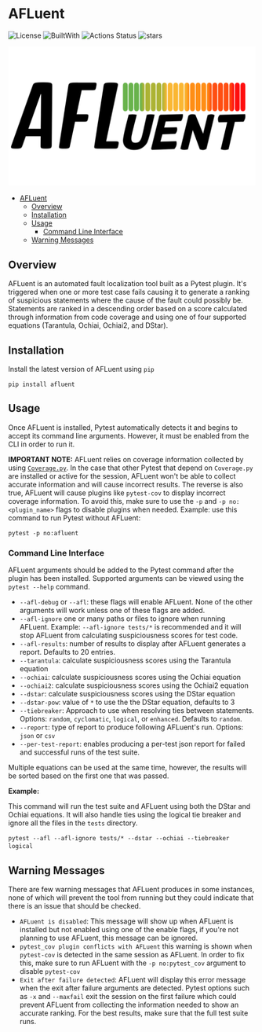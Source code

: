 # AFLuent

![License](https://img.shields.io/badge/license-MIT-blue?style=flat)
![BuiltWith](https://img.shields.io/badge/Built%20With-Python-blue?style=flat&logo=python&logoColor=yellow)
![Actions Status](https://github.com/noorbuchi/AFLuent/workflows/Lint%20and%20Test/badge.svg)
![stars](https://img.shields.io/github/stars/noorbuchi/AFLuent.svg)

![](./images/afluent_logo2.png)

- [AFLuent](#afluent)
  - [Overview](#overview)
  - [Installation](#installation)
  - [Usage](#usage)
    - [Command Line Interface](#command-line-interface)
  - [Warning Messages](#warning-messages)

## Overview

AFLuent is an automated fault localization tool built as a Pytest plugin.
It's triggered when one or more test case fails causing it to generate a ranking of
suspicious statements where the cause of the fault could possibly be. Statements
are ranked in a descending order based on a score calculated through information
from code coverage and using one of four supported equations (Tarantula, Ochiai,
Ochiai2, and DStar).

## Installation

Install the latest version of AFLuent using `pip`

```shell
pip install afluent
```

## Usage

Once AFLuent is installed, Pytest automatically detects it and begins to accept
its command line arguments. However, it must be enabled from the CLI in order
to run it.

**IMPORTANT NOTE:** AFLuent relies on coverage information collected by using
[`Coverage.py`](https://coverage.readthedocs.io/en/6.3.2/). In the case that
other Pytest that depend on `Coverage.py` are installed or active for the
session, AFLuent won't be able to collect accurate information and will cause
incorrect results. The reverse is also true, AFLuent will cause plugins like
`pytest-cov` to display incorrect coverage information. To avoid this, make sure
to use the `-p` and `-p no:<plugin_name>` flags to disable plugins when needed.
Example: use this command to run Pytest without AFLuent:

```shell
pytest -p no:afluent
```

### Command Line Interface

AFLuent arguments should be added to the Pytest command after the plugin has
been installed. Supported arguments can be viewed using the `pytest --help`
command.

- `--afl-debug` or `--afl`: these flags will enable AFLuent. None of the other
  arguments will work unless one of these flags are added.
- `--afl-ignore` one or many paths or files to ignore when running AFLuent.
  Example: `--afl-ignore tests/*` is recommended and it will stop AFLuent from
  calculating suspiciousness scores for test code.
- `--afl-results`: number of results to display after AFLuent generates a
  report. Defaults to 20 entries.
- `--tarantula`: calculate suspiciousness scores using the Tarantula equation
- `--ochiai`: calculate suspiciousness scores using the Ochiai equation
- `--ochiai2`: calculate suspiciousness scores using the Ochiai2 equation
- `--dstar`: calculate suspiciousness scores using the DStar equation
- `--dstar-pow`: value of `*` to use the the DStar equation, defaults to 3
- `--tiebreaker`: Approach to use when resolving ties between statements.
  Options: `random`, `cyclomatic`, `logical`, or `enhanced`. Defaults to `random`.
- `--report`: type of report to produce following AFLuent's run. Options: `json`
  or `csv`
- `--per-test-report`: enables producing a per-test json report for failed and
  successful runs of the test suite.

Multiple equations can be used at the same time, however, the results will be
sorted based on the first one that was passed.

**Example:**

This command will run the test suite and AFLuent using both the DStar and Ochiai
equations. It will also handle ties using the logical tie breaker and ignore all
the files in the `tests` directory.

```
pytest --afl --afl-ignore tests/* --dstar --ochiai --tiebreaker logical
```

## Warning Messages

There are few warning messages that AFLuent produces in some instances, none of
which will prevent the tool from running but they could indicate that there is
an issue that should be checked.

- `AFLuent is disabled`: This message will show up when AFLuent is installed but
  not enabled using one of the enable flags, if you're not planning to use
  AFLuent, this message can be ignored.
- `pytest_cov plugin conflicts with AFLuent` this warning is shown when
  `pytest-cov` is detected in the same session as AFLuent. In order to fix this,
  make sure to run AFLuent with the `-p no:pytest_cov` argument to disable
  `pytest-cov`
- `Exit after failure detected`: AFLuent will display this error message when
  the exit after failure arguments are detected. Pytest options such as `-x` and
  `--maxfail` exit the session on the first failure which could prevent AFLuent
  from collecting the information needed to show an accurate ranking. For the
  best results, make sure that the full test suite runs.
